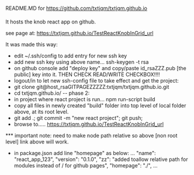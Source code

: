 
README.MD for 
https://github.com/txtjqm/txtjqm.github.io

It hosts the knob react app on github.

see page at:
https://txtjqm.github.io/TestReactKnobInGrid_url

It was made this way:
* edit ~/.ssh/config to add entry for new ssh key
* add new ssh key using above name...       ssh-keygen -t rsa 
* on github console add "deploy key" and copy/paste id_rsaZZZ.pub [the public]
  key into it. THEN CHECK READ/WRITE CHECKBOX!!!!
* logout/in to let new ssh-config file to take effect and get the project:
* git clone git@host_rsaGITPAGEZZZZZ:txtjqm/txtjqm.github.io.git
* cd txtjqm.github.io/
-- phase 2:
* in project where react project is run...    npm run-script build
* copy all files in newly created "build" folder into top level of
  local folder above, at its root level.
* git add .; git commit -m "new react project"; git push;
* browse to.....      https://txtjqm.github.io/TestReactKnobInGrid_url

*** important note: need to make node path relative so above 
    [non root level] link above will work.
* in package.json add line "homepage" as below:
...
  "name": "react_app_123",
  "version": "0.1.0",
  "zz": "added toallow relative path for modules instead of / for github pages",
  "homepage": "./", 
...

